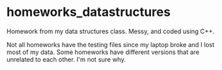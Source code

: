 # homeworks_datastructures
Homework from my data structures class. Messy, and coded using C++.

Not all homeworks have the testing files since my laptop broke and I lost most of my data.
Some homeworks have different versions that are unrelated to each other.
I'm not sure why.
